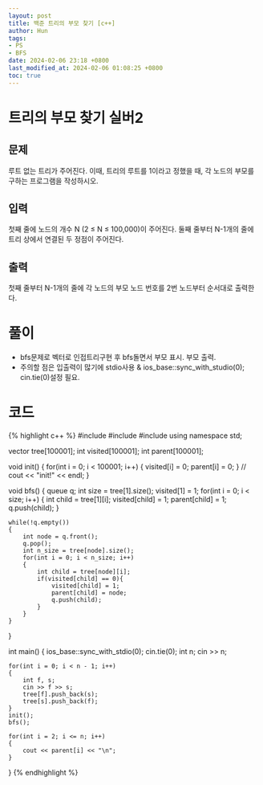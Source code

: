 ```yaml
---
layout: post
title: 백준 트리의 부모 찾기 [c++]
author: Hun
tags:
- PS
- BFS
date: 2024-02-06 23:18 +0800
last_modified_at: 2024-02-06 01:08:25 +0800
toc: true
---
```


# 트리의 부모 찾기 실버2

## 문제
루트 없는 트리가 주어진다. 이때, 트리의 루트를 1이라고 정했을 때, 각 노드의 부모를 구하는 프로그램을 작성하시오.

## 입력
첫째 줄에 노드의 개수 N (2 ≤ N ≤ 100,000)이 주어진다. 둘째 줄부터 N-1개의 줄에 트리 상에서 연결된 두 정점이 주어진다.

## 출력
첫째 줄부터 N-1개의 줄에 각 노드의 부모 노드 번호를 2번 노드부터 순서대로 출력한다.

# 풀이
- bfs문제로 벡터로 인접트리구현 후 bfs돌면서 부모 표시. 부모 출력.
- 주의할 점은 입출력이 많기에 stdio사용 & ios_base::sync_with_studio(0); cin.tie(0)설정 필요.

# 코드
{% highlight c++ %}
#include <iostream>
#include <vector>
#include <queue>
using namespace std;

vector<int> tree[100001];
int visited[100001];
int parent[100001];

void init()
{
    for(int i = 0; i < 100001; i++)
    {
        visited[i] = 0;
        parent[i] = 0;
    }
    // cout << "init!" << endl;
}

void bfs()
{
    queue<int> q;
    int size = tree[1].size();
    visited[1] = 1;
    for(int i = 0; i < size; i++)
    {
        int child = tree[1][i];
        visited[child] = 1;
        parent[child] = 1;
        q.push(child);
    }

    while(!q.empty())
    {
        int node = q.front();
        q.pop();
        int n_size = tree[node].size();
        for(int i = 0; i < n_size; i++)
        {
            int child = tree[node][i];
            if(visited[child] == 0){
                visited[child] = 1;
                parent[child] = node;
                q.push(child);
            }
        }
    }

}

int main()
{
    ios_base::sync_with_stdio(0);
    cin.tie(0);
    int n;
    cin >> n;

    for(int i = 0; i < n - 1; i++)
    {
        int f, s;
        cin >> f >> s;
        tree[f].push_back(s);
        tree[s].push_back(f);
    }
    init();
    bfs();

    for(int i = 2; i <= n; i++)
    {
        cout << parent[i] << "\n";
    }


}
{% endhighlight %}

